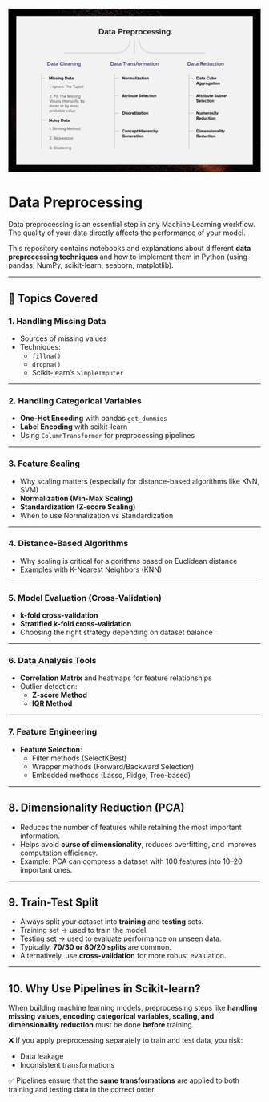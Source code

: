 ![Data Preprocessing ](images/data.jpg)
#  Data Preprocessing  

Data preprocessing is an essential step in any Machine Learning workflow.  
The quality of your data directly affects the performance of your model.  

This repository contains notebooks and explanations about different **data preprocessing techniques** and how to implement them in Python (using pandas, NumPy, scikit-learn, seaborn, matplotlib).  

---

## 🔹 Topics Covered  

### 1. Handling Missing Data  
- Sources of missing values  
- Techniques:  
  - `fillna()`  
  - `dropna()`  
  - Scikit-learn’s `SimpleImputer`  

---

### 2. Handling Categorical Variables  
- **One-Hot Encoding** with pandas `get_dummies`  
- **Label Encoding** with scikit-learn  
- Using `ColumnTransformer` for preprocessing pipelines  

---

### 3. Feature Scaling  
- Why scaling matters (especially for distance-based algorithms like KNN, SVM)  
- **Normalization (Min-Max Scaling)**  
- **Standardization (Z-score Scaling)**  
- When to use Normalization vs Standardization  

---

### 4. Distance-Based Algorithms  
- Why scaling is critical for algorithms based on Euclidean distance  
- Examples with K-Nearest Neighbors (KNN)  

---

### 5. Model Evaluation (Cross-Validation)  
- **k-fold cross-validation**  
- **Stratified k-fold cross-validation**  
- Choosing the right strategy depending on dataset balance  

---

### 6. Data Analysis Tools  
- **Correlation Matrix** and heatmaps for feature relationships  
- Outlier detection:  
  - **Z-score Method**  
  - **IQR Method**  

---

### 7. Feature Engineering  
- **Feature Selection**:  
  - Filter methods (SelectKBest)  
  - Wrapper methods (Forward/Backward Selection)  
  - Embedded methods (Lasso, Ridge, Tree-based)  
---

## 8. Dimensionality Reduction (PCA)  
- Reduces the number of features while retaining the most important information.  
- Helps avoid **curse of dimensionality**, reduces overfitting, and improves computation efficiency.  
- Example: PCA can compress a dataset with 100 features into 10–20 important ones.  

---

## 9. Train-Test Split  
- Always split your dataset into **training** and **testing** sets.  
- Training set → used to train the model.  
- Testing set → used to evaluate performance on unseen data.  
- Typically, **70/30 or 80/20 splits** are common.  
- Alternatively, use **cross-validation** for more robust evaluation.  

---

## 10.  Why Use Pipelines in Scikit-learn?  
When building machine learning models, preprocessing steps like **handling missing values, encoding categorical variables, scaling, and dimensionality reduction** must be done **before** training.  

❌ If you apply preprocessing separately to train and test data, you risk:  
- Data leakage  
- Inconsistent transformations  

✅ Pipelines ensure that the **same transformations** are applied to both training and testing data in the correct order.  

